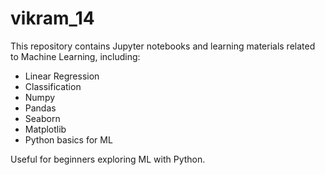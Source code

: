 # vikram_14

This repository contains Jupyter notebooks and learning materials related to Machine Learning, including:

- Linear Regression
- Classification
- Numpy
- Pandas
- Seaborn
- Matplotlib
- Python basics for ML

Useful for beginners exploring ML with Python.
